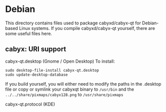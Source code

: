 
Debian
====================
This directory contains files used to package cabyxd/cabyx-qt
for Debian-based Linux systems. If you compile cabyxd/cabyx-qt yourself, there are some useful files here.

## cabyx: URI support ##


cabyx-qt.desktop  (Gnome / Open Desktop)
To install:

	sudo desktop-file-install cabyx-qt.desktop
	sudo update-desktop-database

If you build yourself, you will either need to modify the paths in
the .desktop file or copy or symlink your cabyxqt binary to `/usr/bin`
and the `../../share/pixmaps/cabyx128.png` to `/usr/share/pixmaps`

cabyx-qt.protocol (KDE)

